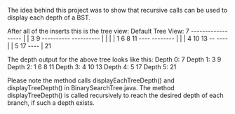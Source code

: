 The idea behind this project was to show that recursive calls can be used to display each depth of a BST.

After all of the inserts this is the tree view:
Default Tree View:
                          7
                 ------------------
                 |                |
                 3                9
             ----------       ----------
             |        |       |        |
             1        6       8        11
                   ----             --------
                   |                |      |
                   4                10     13
                   --                      ----
                    |                         |
                    5                         17
                                              ----
                                                 |
                                                 21


The depth output for the above tree looks like this:
Depth 0: 7
Depth 1: 3 9
Depth 2: 1 6 8 11
Depth 3: 4 10 13
Depth 4: 5 17
Depth 5: 21

Please note the method calls displayEachTreeDepth() and displayTreeDepth() in BinarySearchTree.java.  The method displayTreeDepth() is called recursively to reach the desired depth of each branch, if such a depth exists.


